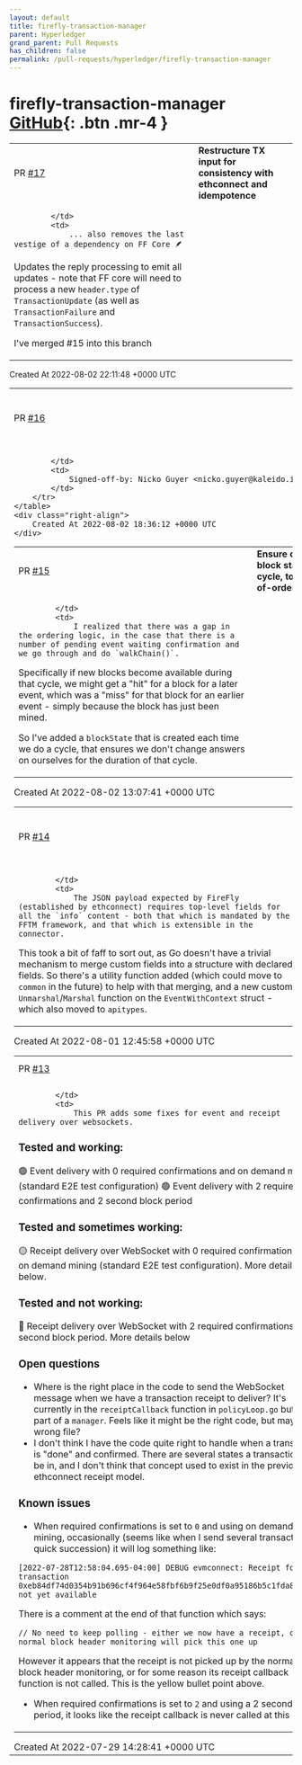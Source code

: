 ```yaml
---
layout: default
title: firefly-transaction-manager
parent: Hyperledger
grand_parent: Pull Requests
has_children: false
permalink: /pull-requests/hyperledger/firefly-transaction-manager
---
```


# firefly-transaction-manager <span class="fs-3 right-align">[GitHub](https://github.com/hyperledger/firefly-transaction-manager){: .btn .mr-4 }</span>


<div>
    <table>
        <tr>
            <td>
                PR <a href="https://github.com/hyperledger/firefly-transaction-manager/pull/17" class=".btn">#17</a>
            </td>
            <td>
                <b>
                    Restructure TX input for consistency with ethconnect and idempotence
                </b>
            </td>
        </tr>
        <tr>
            <td>
                
            </td>
            <td>
                ... also removes the last vestige of a dependency on FF Core 🪶 

Updates the reply processing to emit all updates - note that FF core will need to process a new `header.type` of `TransactionUpdate` (as well as `TransactionFailure` and `TransactionSuccess`).

I've merged #15 into this branch
            </td>
        </tr>
    </table>
    <div class="right-align">
        Created At 2022-08-02 22:11:48 +0000 UTC
    </div>
</div>

<div>
    <table>
        <tr>
            <td>
                PR <a href="https://github.com/hyperledger/firefly-transaction-manager/pull/16" class=".btn">#16</a>
            </td>
            <td>
                <b>
                    Add support for deploying contracts
                </b>
            </td>
        </tr>
        <tr>
            <td>
                
            </td>
            <td>
                Signed-off-by: Nicko Guyer <nicko.guyer@kaleido.io>
            </td>
        </tr>
    </table>
    <div class="right-align">
        Created At 2022-08-02 18:36:12 +0000 UTC
    </div>
</div>

<div>
    <table>
        <tr>
            <td>
                PR <a href="https://github.com/hyperledger/firefly-transaction-manager/pull/15" class=".btn">#15</a>
            </td>
            <td>
                <b>
                    Ensure consistent block state during cycle, to prevent out-of-order delivery
                </b>
            </td>
        </tr>
        <tr>
            <td>
                
            </td>
            <td>
                I realized that there was a gap in the ordering logic, in the case that there is a number of pending event waiting confirmation and we go through and do `walkChain()`.

Specifically if new blocks become available during that cycle, we might get a "hit" for a block for a later event, which was a "miss" for that block for an earlier event - simply because the block has just been mined.

So I've added a `blockState` that is created each time we do a cycle, that ensures we don't change answers on ourselves for the duration of that cycle.
            </td>
        </tr>
    </table>
    <div class="right-align">
        Created At 2022-08-02 13:07:41 +0000 UTC
    </div>
</div>

<div>
    <table>
        <tr>
            <td>
                PR <a href="https://github.com/hyperledger/firefly-transaction-manager/pull/14" class=".btn">#14</a>
            </td>
            <td>
                <b>
                    Flatten event delivery JSON payload
                </b>
            </td>
        </tr>
        <tr>
            <td>
                
            </td>
            <td>
                The JSON payload expected by FireFly (established by ethconnect) requires top-level fields for all the `info` content - both that which is mandated by the FFTM framework, and that which is extensible in the connector.

This took a bit of faff to sort out, as Go doesn't have a trivial mechanism to merge custom fields into a structure with declared fields. So there's a utility function added (which could move to `common` in the future) to help with that merging, and a new custom `Unmarshal`/`Marshal` function on the `EventWithContext` struct - which also moved to `apitypes`.
            </td>
        </tr>
    </table>
    <div class="right-align">
        Created At 2022-08-01 12:45:58 +0000 UTC
    </div>
</div>

<div>
    <table>
        <tr>
            <td>
                PR <a href="https://github.com/hyperledger/firefly-transaction-manager/pull/13" class=".btn">#13</a>
            </td>
            <td>
                <b>
                    Events fixes
                </b>
            </td>
        </tr>
        <tr>
            <td>
                
            </td>
            <td>
                This PR adds some fixes for event and receipt delivery over websockets.

### Tested and working:
🟢 Event delivery with 0 required confirmations and on demand mining (standard E2E test configuration)
🟢 Event delivery with 2 required confirmations and 2 second block period

### Tested and sometimes working:
🟡 Receipt delivery over WebSocket with 0 required confirmations and on demand mining (standard E2E test configuration). More details below.

### Tested and not working:
🔴 Receipt delivery over WebSocket with 2 required confirmations and 2 second block period. More details below

### Open questions
- Where is the right place in the code to send the WebSocket message when we have a transaction receipt to deliver? It's currently in the `receiptCallback` function in `policyLoop.go` but it's part of a `manager`. Feels like it might be the right code, but maybe the wrong file?
- I don't think I have the code quite right to handle when a transaction is "done" and confirmed. There are several states a transaction can be in, and I don't think that concept used to exist in the previous ethconnect receipt model.

### Known issues
- When required confirmations is set to `0` and using on demand mining, occasionally (seems like when I send several transactions in quick succession) it will log something like:
```
[2022-07-28T12:58:04.695-04:00] DEBUG evmconnect: Receipt for transaction 0xeb84df74d0354b91b696cf4f964e58fbf6b9f25e0df0a95186b5c1fda83bd616 not yet available
```
There is a comment at the end of that function which says:
```
// No need to keep polling - either we now have a receipt, or normal block header monitoring will pick this one up
```
However it appears that the receipt is not picked up by the normal block header monitoring, or for some reason its receipt callback function is not called. This is the yellow bullet point above.

- When required confirmations is set to `2` and using a 2 second block period, it looks like the receipt callback is never called at this point.
            </td>
        </tr>
    </table>
    <div class="right-align">
        Created At 2022-07-29 14:28:41 +0000 UTC
    </div>
</div>

